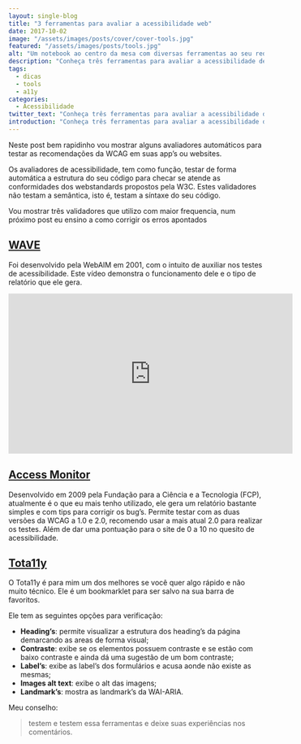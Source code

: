 ```yaml
---
layout: single-blog
title: "3 ferramentas para avaliar a acessibilidade web"
date: 2017-10-02
image: "/assets/images/posts/cover/cover-tools.jpg"
featured: "/assets/images/posts/tools.jpg"
alt: "Um notebook ao centro da mesa com diversas ferramentas ao seu redor, representando sua utilidade"
description: "Conheça três ferramentas para avaliar a acessibilidade de nossos sites."
tags:
  - dicas
  - tools
  - a11y
categories: 
  - Acessibilidade
twitter_text: "Conheça três ferramentas para avaliar a acessibilidade de nossos sites."
introduction: "Conheça três ferramentas para avaliar a acessibilidade de nossos sites."
---
```


Neste post bem rapidinho vou mostrar alguns avaliadores automáticos para testar as recomendações da WCAG em suas app’s ou websites.

Os avaliadores de acessibilidade, tem como função, testar de forma automática a estrutura do seu código para checar se atende as conformidades dos webstandards propostos pela W3C. Estes validadores não testam a semântica, isto é, testam a síntaxe do seu código.

Vou mostrar três validadores que utilizo com maior frequencia, num próximo post eu ensino a como corrigir os erros apontados

## [WAVE](https://wave.webaim.org/)

Foi desenvolvido pela WebAIM em 2001, com o intuito de auxiliar nos testes de acessibilidade. Este vídeo demonstra o funcionamento dele e o tipo de relatório que ele gera.

<iframe width="560" height="315" src="https://www.youtube.com/embed/uNFwj0_78hE" frameborder="0" allow="accelerometer; autoplay; encrypted-media; gyroscope; picture-in-picture" allowfullscreen></iframe>

## [Access Monitor](http://www.acessibilidade.gov.pt/accessmonitor/)

Desenvolvido em 2009 pela Fundação para a Ciência e a Tecnologia (FCP), atualmente é o que eu mais tenho utilizado, ele gera um relatório bastante simples e com tips para corrigir os bug’s. Permite testar com as duas versões da WCAG a 1.0 e 2.0, recomendo usar a mais atual 2.0 para realizar os testes. Além de dar uma pontuação para o site de 0 a 10 no quesito de acessibilidade.

## [Tota11y](http://khan.github.io/tota11y/)

O Tota11y é para mim um dos melhores se você quer algo rápido e não muito técnico. Ele é um bookmarklet para ser salvo na sua barra de favoritos.

Ele tem as seguintes opções para verificação:

- **Heading’s**: permite visualizar a estrutura dos heading’s da página demarcando as areas de forma visual;
- **Contraste**: exibe se os elementos possuem contraste e se estão com baixo contraste e ainda dá uma sugestão de um bom contraste;
- **Label’s**: exibe as label’s dos formulários e acusa aonde não existe as mesmas;
- **Images alt text**: exibe o alt das imagens;
- **Landmark’s**: mostra as landmark’s da WAI-ARIA.

Meu conselho:

> testem e testem essa ferramentas e deixe suas experiências nos comentários.
